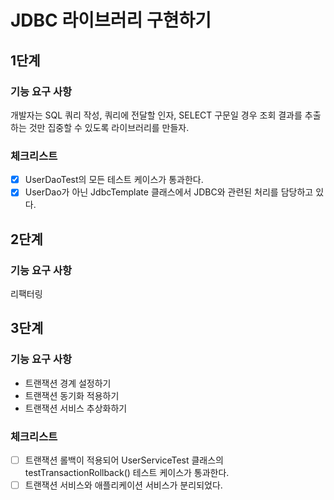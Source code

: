 # JDBC 라이브러리 구현하기

## 1단계

### 기능 요구 사항

개발자는 SQL 쿼리 작성, 쿼리에 전달할 인자, SELECT 구문일 경우 조회 결과를 추출하는 것만 집중할 수 있도록 라이브러리를 만들자.

### 체크리스트

- [x] UserDaoTest의 모든 테스트 케이스가 통과한다.
- [x] UserDao가 아닌 JdbcTemplate 클래스에서 JDBC와 관련된 처리를 담당하고 있다.

## 2단계

### 기능 요구 사항

리팩터링

## 3단계

### 기능 요구 사항

- 트랜잭션 경계 설정하기
- 트랜잭션 동기화 적용하기
- 트랜잭션 서비스 추상화하기

### 체크리스트

- [ ] 트랜잭션 롤백이 적용되어 UserServiceTest 클래스의 testTransactionRollback() 테스트 케이스가 통과한다.
- [ ] 트랜잭션 서비스와 애플리케이션 서비스가 분리되었다.
